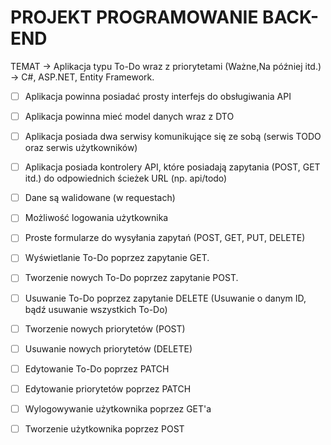 # PROJEKT PROGRAMOWANIE BACK-END

TEMAT -> Aplikacja typu To-Do wraz z priorytetami (Ważne,Na później itd.) -> C#, ASP.NET, Entity Framework.

 - [ ] Aplikacja powinna posiadać prosty interfejs do obsługiwania API <br>
 - [ ] Aplikacja powinna mieć model danych wraz z DTO <br>
 - [ ] Aplikacja posiada dwa serwisy komunikujące się ze sobą (serwis TODO oraz serwis użytkowników) <br>
 - [ ] Aplikacja posiada kontrolery API, które posiadają zapytania (POST, GET itd.) do odpowiednich ścieżek URL (np. api/todo) <br>
 - [ ] Dane są walidowane (w requestach) <br>
 - [ ] Możliwość logowania użytkownika <br>
 - [ ] Proste formularze do wysyłania zapytań (POST, GET, PUT, DELETE) <br>
 - [ ] Wyświetlanie To-Do poprzez zapytanie GET. <br>
 - [ ] Tworzenie nowych To-Do poprzez zapytanie POST. <br>
 - [ ] Usuwanie To-Do poprzez zapytanie DELETE (Usuwanie o danym ID, bądź usuwanie wszystkich To-Do) <br>
 - [ ] Tworzenie nowych priorytetów (POST) <br>
 - [ ] Usuwanie nowych priorytetów (DELETE) <br>
 - [ ] Edytowanie To-Do poprzez PATCH <br>
 - [ ] Edytowanie priorytetów poprzez PATCH <br>
 - [ ] Wylogowywanie użytkownika poprzez GET'a <br>
 - [ ] Tworzenie użytkownika poprzez POST

